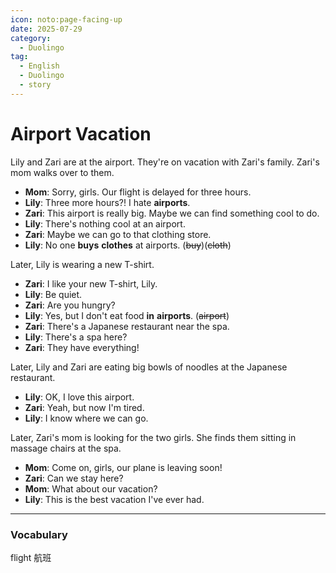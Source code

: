 ```yaml
---
icon: noto:page-facing-up
date: 2025-07-29
category:
  - Duolingo
tag:
  - English
  - Duolingo
  - story
---
```


# Airport Vacation

Lily and Zari are at the airport. They're on vacation with Zari's family. Zari's mom walks over to them.

- **Mom**: Sorry, girls. Our flight is delayed for three hours.
- **Lily**: Three more hours?! I hate **airports**.
- **Zari**: This airport is really big. Maybe we can find something cool to do.
- **Lily**: There's nothing cool at an airport.
- **Zari**: Maybe we can go to that clothing store.
- **Lily**: No one **buys** **clothes** at airports. (~~buy~~)(~~cloth~~)

Later, Lily is wearing a new T-shirt.

- **Zari**: I like your new T-shirt, Lily.
- **Lily**: Be quiet.
- **Zari**: Are you hungry?
- **Lily**: Yes, but I don't eat food **in** **airports**. (~~airport~~)
- **Zari**: There's a Japanese restaurant near the spa.
- **Lily**: There's a spa here?
- **Zari**: They have everything!

Later, Lily and Zari are eating big bowls of noodles at the Japanese restaurant.

- **Lily**: OK, I love this airport.
- **Zari**: Yeah, but now I'm tired.
- **Lily**: I know where we can go.

Later, Zari's mom is looking for the two girls. She finds them sitting in massage chairs at the spa.

- **Mom**: Come on, girls, our plane is leaving soon!
- **Zari**: Can we stay here?
- **Mom**: What about our vacation?
- **Lily**: This is the best vacation I've ever had.

---

### Vocabulary

flight 航班

